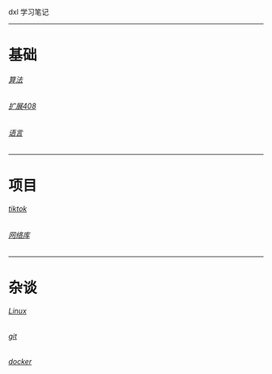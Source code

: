 dxl 学习笔记
___

# 基础 

###### [算法](/base/algorithm/index.html) 
###### [扩展408](/base/408/index.html)
###### [语言](/base/language/index.html)

___

# 项目


###### [tiktok](https://github.com/daixll/tiktok)
###### [网络库](https://github.com/daixll/WebServer)

___

# 杂谈
###### [Linux](/else/ubuntu_server.html)
###### [git](else/git.html)
###### [docker](else/docker.html)